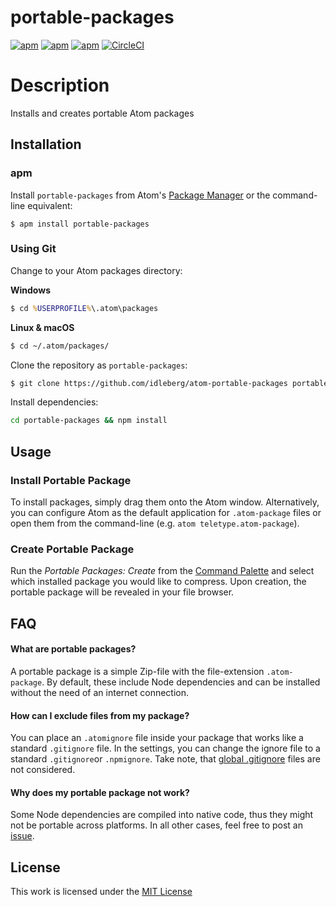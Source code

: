 # portable-packages

[![apm](https://flat.badgen.net/apm/license/portable-packages)](https://atom.io/packages/portable-packages)
[![apm](https://flat.badgen.net/apm/v/portable-packages)](https://atom.io/packages/portable-packages)
[![apm](https://flat.badgen.net/apm/dl/portable-packages)](https://atom.io/packages/portable-packages)
[![CircleCI](https://flat.badgen.net/circleci/github/idleberg/atom-portable-packages)](https://circleci.com/gh/idleberg/atom-portable-packages)

# Description

Installs and creates portable Atom packages

## Installation

### apm

Install `portable-packages` from Atom's [Package Manager](http://flight-manual.atom.io/using-atom/sections/atom-packages/) or the command-line equivalent:

`$ apm install portable-packages`

### Using Git

Change to your Atom packages directory:

**Windows**

```cmd
$ cd %USERPROFILE%\.atom\packages
```

**Linux & macOS**

```bash
$ cd ~/.atom/packages/
```

Clone the repository as `portable-packages`:

```bash
$ git clone https://github.com/idleberg/atom-portable-packages portable-packages
```

Install dependencies:

```bash
cd portable-packages && npm install
```

## Usage

### Install Portable Package

To install packages, simply drag them onto the Atom window. Alternatively, you can configure Atom as the default application for `.atom-package` files or open them from the command-line (e.g. `atom teletype.atom-package`).

### Create Portable Package

Run the *Portable Packages: Create* from the [Command Palette](https://atom.io/docs/latest/getting-started-atom-basics#command-palette) and select which installed package you would like to compress. Upon creation, the portable package will be revealed in your file browser.

## FAQ

#### What are portable packages?

A portable package is a simple Zip-file with the file-extension `.atom-package`. By default, these include Node dependencies and can be installed without the need of an internet connection.

#### How can I exclude files from my package?

You can place an `.atomignore` file inside your package that works like a standard `.gitignore` file. In the settings, you can change the ignore file to a standard `.gitignore`or `.npmignore`. Take note, that [global .gitignore](https://help.github.com/en/articles/ignoring-files#create-a-global-gitignore) files are not considered.

#### Why does my portable package not work?

Some Node dependencies are compiled into native code, thus they might not be portable across platforms. In all other cases, feel free to post an [issue](https://github.com/idleberg/atom-portable-packages/issues).

## License

This work is licensed under the [MIT License](LICENSE)
